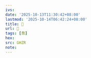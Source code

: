 ```yaml
---
ivs:
date: '2025-10-13T11:30:42+08:00'
lastmod: '2025-10-14T06:42:24+08:00'
title: 󰦶
url: 󰦶
tags: [喬]
hex: 
src: GHZR
note:
---
```


